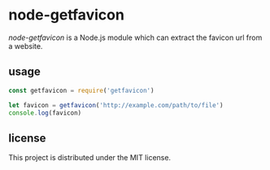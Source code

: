 node-getfavicon
===============

_node-getfavicon_ is a Node.js module which can extract the favicon url from
a website.

usage
-----
```javascript
const getfavicon = require('getfavicon')

let favicon = getfavicon('http://example.com/path/to/file')
console.log(favicon)
```

license
-------
This project is distributed under the MIT license.
